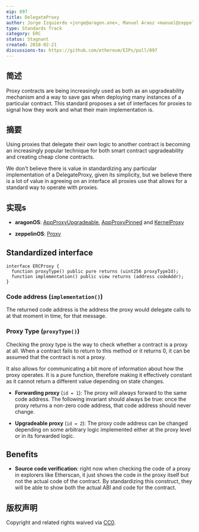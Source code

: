 ```yaml
---
eip: 897
title: DelegateProxy
author: Jorge Izquierdo <jorge@aragon.one>, Manuel Araoz <manuel@zeppelin.solutions>
type: Standards Track
category: ERC
status: Stagnant
created: 2018-02-21
discussions-to: https://github.com/ethereum/EIPs/pull/897
---
```


## 简述
Proxy contracts are being increasingly used as both as an upgradeability mechanism and a way to save gas when deploying many instances of a particular contract. This standard proposes a set of interfaces for proxies to signal how they work and what their main implementation is.

## 摘要
Using proxies that delegate their own logic to another contract is becoming an increasingly popular technique for both smart contract upgradeability and creating cheap clone contracts.

We don't believe there is value in standardizing any particular implementation of a DelegateProxy, given its simplicity, but we believe there is a lot of value in agreeing on an interface all proxies use that allows for a standard way to operate with proxies.

## 实现s

- **aragonOS**: [AppProxyUpgradeable](https://github.com/aragon/aragonOS/blob/master/contracts/apps/AppProxyUpgradeable.sol), [AppProxyPinned](https://github.com/aragon/aragonOS/blob/master/contracts/apps/AppProxyPinned.sol) and [KernelProxy](https://github.com/aragon/aragonOS/blob/master/contracts/kernel/KernelProxy.sol)

- **zeppelinOS**: [Proxy](https://github.com/zeppelinos/labs/blob/2da9e859db81a61f2449d188e7193788ca721c65/upgradeability_ownership/contracts/Proxy.sol)

## Standardized interface

```solidity
interface ERCProxy {
  function proxyType() public pure returns (uint256 proxyTypeId);
  function implementation() public view returns (address codeAddr);
}
```

### Code address (`implementation()`)
The returned code address is the address the proxy would delegate calls to at that moment in time, for that message.

### Proxy Type (`proxyType()`)

Checking the proxy type is the way to check whether a contract is a proxy at all. When a contract fails to return to this method or it returns 0, it can be assumed that the contract is not a proxy.

It also allows for communicating a bit more of information about how the proxy operates. It is a pure function, therefore making it effectively constant as it cannot return a different value depending on state changes.

- **Forwarding proxy** (`id = 1`): The proxy will always forward to the same code address. The following invariant should always be true: once the proxy returns a non-zero code address, that code address should never change.

- **Upgradeable proxy** (`id = 2`): The proxy code address can be changed depending on some arbitrary logic implemented either at the proxy level or in its forwarded logic.

## Benefits

- **Source code verification**: right now when checking the code of a proxy in explorers like Etherscan, it just shows the code in the proxy itself but not the actual code of the contract. By standardizing this construct, they will be able to show both the actual ABI and code for the contract.

## 版权声明
Copyright and related rights waived via [CC0](../LICENSE.md).

